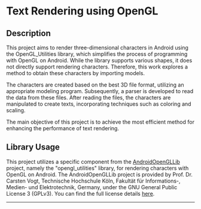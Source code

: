 # Text Rendering using OpenGL

## Description

This project aims to render three-dimensional characters in Android using the OpenGL_Utilities library, which simplifies the process of programming with OpenGL on Android. While the library supports various shapes, it does not directly support rendering characters. Therefore, this work explores a method to obtain these characters by importing models.

The characters are created based on the best 3D file format, utilizing an appropriate modeling program. Subsequently, a parser is developed to read the data from these files. After reading the files, the characters are manipulated to create texts, incorporating techniques such as coloring and scaling.

The main objective of this project is to achieve the most efficient method for enhancing the performance of text rendering.

## Library Usage

This project utilizes a specific component from the [AndroidOpenGLLib](https://github.com/CarstenVogt/AndroidOpenGLLib) project, namely the "opengl_utilities" library, for rendering characters with OpenGL on Android. The AndroidOpenGLLib project is provided by Prof. Dr. Carsten Vogt, Technische Hochschule Köln, Fakultät für Informations-, Medien- und Elektrotechnik, Germany, under the GNU General Public License 3 (GPLv3). You can find the full license details [here](http://www.gnu.org/licenses/gpl-3.0.html).

---
